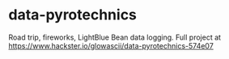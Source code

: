 # data-pyrotechnics
Road trip, fireworks, LightBlue Bean data logging. Full project at https://www.hackster.io/glowascii/data-pyrotechnics-574e07

